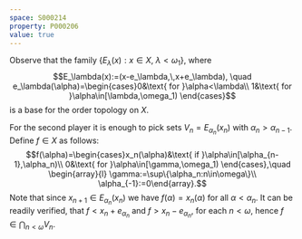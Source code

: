 ```yaml
---
space: S000214
property: P000206
value: true
---
```


Observe that the family $\{E_\lambda(x):x\in X,\ \lambda<\omega_1\}$, where
$$E_\lambda(x):=(x-e_\lambda,\,x+e_\lambda),
\quad e_\lambda(\alpha)=\begin{cases}0&\text{ for }\alpha<\lambda\\
1&\text{ for }\alpha\in[\lambda,\omega_1)
\end{cases}$$
is a base for the order topology on $X$.

For the second player it is enough to pick sets
$V_n=E_{\alpha_n}(x_n)$ with $\alpha_n>\alpha_{n-1}$.
Define $f\in X$ as follows:
$$f(\alpha)=\begin{cases}x_n(\alpha)&\text{ if }\alpha\in[\alpha_{n-1},\alpha_n)\\
0&\text{ for }\alpha\in[\gamma,\omega_1)
\end{cases},\quad
\begin{array}{l}
\gamma:=\sup\{\alpha_n:n\in\omega\}\\
\alpha_{-1}:=0\end{array}.$$
Note that since $x_{n+1}\in E_{\alpha_n}(x_{n})$ we have $f(\alpha)=x_n(\alpha)$ for all $\alpha<\alpha_n$. It can be readily verified, that
$f<x_n+e_{\alpha_n}$ and $f>x_n-e_{\alpha_n}$, for each $n<\omega$,
hence $f\in\bigcap_{n<\omega} V_n$.
